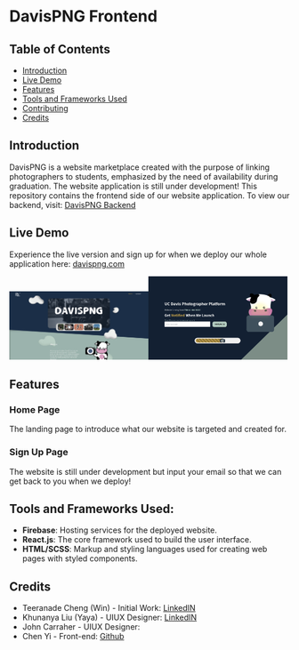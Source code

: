 # DavisPNG Frontend

## Table of Contents

- [Introduction](#introduction)
- [Live Demo](#live-demo)
- [Features](#features)
- [Tools and Frameworks Used](#tools-and-frameworks-used)
- [Contributing](#contributing)
- [Credits](#credits)

## Introduction

DavisPNG is a website marketplace created with the purpose of linking photographers to students, emphasized by the need of availability during graduation. The website application is still under development! This repository contains the frontend side of our website application. To view our backend, visit: <a href = "https://github.com/Roszillary/DavisPNG_backend" target="_blank"> DavisPNG Backend </a>

## Live Demo

Experience the live version and sign up for when we deploy our whole application here: <a href="https://davispng.com/" target = "_blank"> davispng.com </a>

<img src="./gitImages/HomePage.png" alt="Home Page" width="250"/><img src="./gitImages/SignupPage.png" alt="Sign Up Page" width="250"/>

## Features

### Home Page

The landing page to introduce what our website is targeted and created for.

### Sign Up Page

The website is still under development but input your email so that we can get back to you when we deploy!

## Tools and Frameworks Used:

- **Firebase**: Hosting services for the deployed website.
- **React.js**: The core framework used to build the user interface.
- **HTML/SCSS**: Markup and styling languages used for creating web pages with styled components.

## Credits

- Teeranade Cheng (Win) - Initial Work: <a href="https://www.linkedin.com/in/teeranade-cheng/" target = "_blank">LinkedIN</a>
- Khunanya Liu (Yaya) - UIUX Designer: <a href="https://www.linkedin.com/in/khunanya-liu/" target = "_blank"> LinkedIN</a>
- John Carraher - UIUX Designer:
- Chen Yi - Front-end: <a href="https://github.com/cyzhoutt" target = "_blank">Github</a>

